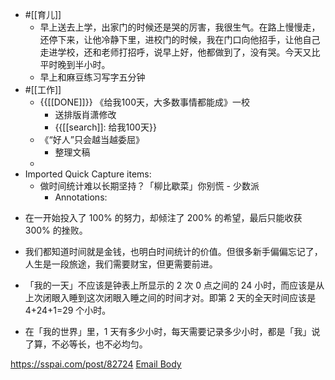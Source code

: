 - #[[育儿]]
    - 早上送去上学，出家门的时候还是哭的厉害，我很生气。在路上慢慢走，还停下来，让他冷静下里，进校门的时候，我在门口向他招手，让他自己走进学校，还和老师打招呼，说早上好，他都做到了，没有哭。今天又比平时晚到半小时。
    - 早上和麻豆练习写字五分钟
- #[[工作]]
    - {{[[DONE]]}} 《给我100天，大多数事情都能成》一校
        - 送排版肖潇修改
        - {{[[search]]: 给我100天}}
    - 《“好人”只会越当越委屈》
        - 整理文稿
    - 
- Imported Quick Capture items:
    - 做时间统计难以长期坚持？「柳比歇菜」你别慌 - 少数派
        - Annotations:

* 在一开始投入了 100% 的努力，却倾注了 200% 的希望，最后只能收获 300% 的挫败。

* 我们都知道时间就是金钱，也明白时间统计的价值。但很多新手偏偏忘记了，人生是一段旅途，我们需要财宝，但更需要前进。

* 「我的一天」不应该是钟表上所显示的 2 次 0 点之间的 24 小时，而应该是从上次闭眼入睡到这次闭眼入睡之间的时间才对。即第 2 天的全天时间应该是 4+24+1=29 个小时。

* 在「我的世界」里，1 天有多少小时，每天需要记录多少小时，都是「我」说了算，不必等长，也不必均匀。



https://sspai.com/post/82724 [Email Body](https://files.todoist.com/j7ErVQJC8NRCqzWudtYtPaZlRn_jYiUX_SQw2B2N2Gv8yCv-6tl_Offk_dYvQ24s/by/21878347/as/file.html)
